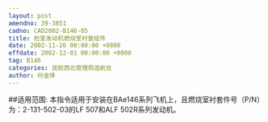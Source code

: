 ```yaml
---
layout: post
amendno: 39-3851
cadno: CAD2002-B146-05
title: 检查发动机燃烧室衬套组件
date: 2002-11-26 00:00:00 +0800
effdate: 2002-12-01 00:00:00 +0800
tag: B146
categories: 民航西北管理局适航处
author: 何金徕
---
```


##适用范围:
本指令适用于安装在BAe146系列飞机上，且燃烧室衬套件号（P/N）为：2-131-502-03的LF 507和ALF 502R系列发动机。

